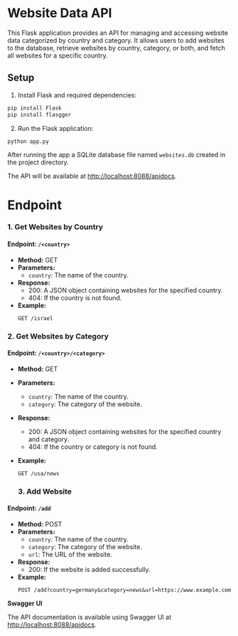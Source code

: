 # Website Data API

This Flask application provides an API for managing and accessing website data categorized by country and category. It allows users to add websites to the database, retrieve websites by country, category, or both, and fetch all websites for a specific country.

## Setup

1. Install Flask and required dependencies:

```bash
pip install Flask
pip install flasgger
```

2. Run the Flask application:
```bash
python app.py
```

After running the app a SQLite database file named `websites.db` created in the project directory.

The API will be available at [http://localhost:8088/apidocs](http://localhost:8088/apidocs).


# Endpoint
### 1. Get Websites by Country

#### Endpoint: `/<country>`

- **Method:** GET
- **Parameters:**
  - `country`: The name of the country.
- **Response:**
  - 200: A JSON object containing websites for the specified country.
  - 404: If the country is not found.     
- **Example:**
  ```http
  GET /israel
  ```

### 2. Get Websites by Category

#### Endpoint: `/<country>/<category>`

- **Method:** GET
- **Parameters:**
  - `country`: The name of the country.
  - `category`: The category of the website.
- **Response:**
  - 200: A JSON object containing websites for the specified country and category.
  - 404: If the country or category is not found.
- **Example:**
  ```http
  GET /usa/news
   ```

  ### 3. Add Website

#### Endpoint: `/add`

- **Method:** POST
- **Parameters:**
  - `country`: The name of the country.
  - `category`: The category of the website.
  - `url`: The URL of the website.
- **Response:**
  - 200: If the website is added successfully.
- **Example:**
  ```http
  POST /add?country=germany&category=news&url=https://www.example.com
  ```

**Swagger UI**

The API documentation is available using Swagger UI at [http://localhost:8088/apidocs](http://localhost:8088/apidocs).


